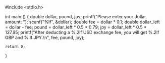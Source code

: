 #include <stdio.h>

int main ()
{
    double dollar, pound, jpy;
    printf("Please enter your dollar amount: ");
    scanf("%lf", &dollar);
    double fee = dollar * 0.1;
    double dollar_left = dollar - fee;
    pound = dollar_left * 0.5 * 0.79;
    jpy = dollar_left * 0.5 * 127.65;
    printf("After deducting a %.2lf USD exchange fee, you will get %.2lf GBP and %.lf JPY.\n", fee, pound, jpy);
    
    return 0;
}
